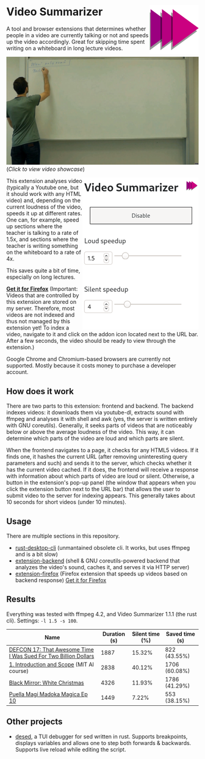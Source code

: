 # Video Summarizer <img src="extension-firefox/icon.svg" align="right" />

A tool and browser extensions that determines whether people in a video are currently talking or not and speeds up the video accordingly. Great for skipping time spent writing on a whiteboard in long lecture videos.

<a href="https://soptik.tech/download/ff-vidsum-showcase.mp4"><img src="ff-vidsum-showcase.png" /></a>
(*Click to view video showcase*)

<img src="ff-vidsum-ui.png" align="right" />

This extension analyses video (typically a Youtube one, but it should work with any HTML video) and, depending on the current loudness of the video, speeds it up at different rates. One can, for example, speed up sections where the teacher is talking to a rate of 1.5x, and sections where the teacher is writing something on the whiteboard to a rate of 4x.

This saves quite a bit of time, especially on long lectures.

[**Get it for Firefox**](https://addons.mozilla.org/en-US/firefox/addon/video-summarizer/) (Important: Videos that are controlled by this extension are stored on my server. Therefore, most videos are not indexed and thus not managed by this extension yet! To index a video, navigate to it and click on the addon icon located next to the URL bar. After a few seconds, the video should be ready to view through the extension.)

Google Chrome and Chromium-based browsers are currently not supported. Mostly because it costs money to purchase a developer account.

## How does it work

There are two parts to this extension: frontend and backend. The backend indexes videos: it downloads them via youtube-dl, extracts sound with ffmpeg and analyses it with shell and awk (yes, the server is written entirely with GNU coreutils). Generally, it seeks parts of videos that are noticeably below or above the average loudness of the video. This way, it can determine which parts of the video are loud and which parts are silent.

When the frontend navigates to a page, it checks for any HTML5 videos. If it finds one, it hashes the current URL (after removing uninteresting query parameters and such) and sends it to the server, which checks whether it has the current video cached. If it does, the frontend will receive a response with information about which parts of video are loud or silent. Otherwise, a button in the extension's pop-up panel (the window that appears when you click the extension button next to the URL bar) that allows the user to submit video to the server for indexing appears. This generally takes about 10 seconds for short videos (under 10 minutes).

## Usage

There are multiple sections in this repository.

- [rust-desktop-cli](rust-desktop-cli) (unmantained obsolete cli. It works, but uses ffmpeg and is a bit slow)
- [extension-backend](extension-backend) (shell & GNU coreutils-powered backend that analyzes the video's sound, caches it, and serves it via HTTP server)
- [extension-firefox](extension-firefox) (Firefox extension that speeds up videos based on backend response) [Get it for Firefox](https://addons.mozilla.org/en-US/firefox/addon/video-summarizer/)

## Results

Everything was tested with ffmpeg 4.2, and Video Summarizer 1.1.1 (the rust cli). Settings: `-l 1.5 -s 100`.

| Name | Duration (s) | Silent time (%) | Saved time (s) |
|---|---|---|---|
|  [DEFCON 17: That Awesome Time I Was Sued For Two Billion Dollars](https://www.youtube.com/watch?v=KSWqx8goqSY) |  1887 | 15.32% | 822 (43.55%) |
|  [1. Introduction and Scope](https://www.youtube.com/watch?v=TjZBTDzGeGg) (MIT AI course) | 2838 |  40.12% | 1706 (60.08%) |
| [Black Mirror: White Christmas ](https://www.imdb.com/title/tt3973198/) | 4326 | 11.93% | 1786 (41.29%) |
| [Puella Magi Madoka Magica Ep 10](https://www.imdb.com/title/tt1773185/) | 1449 | 7.22% | 553 (38.15%) |

## Other projects

- [desed](https://github.com/soptikha2/desed), a TUI debugger for sed written in rust. Supports breakpoints, displays variables and allows one to step both forwards & backwards. Supports live reload while editing the script.

